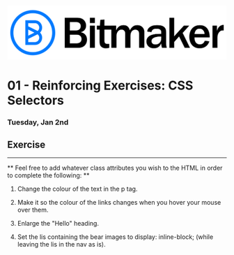 ![Bitmaker](https://github.com/johncarlolopez/bitmaker-reference/blob/master/bitmakerlogo.svg)
# 01 - Reinforcing Exercises: CSS Selectors
### Tuesday, Jan 2nd

## Exercise
___
** Feel free to add whatever class attributes you wish to the HTML in order to complete the following: **

1. Change the colour of the text in the p tag.

2. Make it so the colour of the links changes when you hover your mouse over them.

3. Enlarge the "Hello" heading.

4. Set the lis containing the bear images to display: inline-block; (while leaving the lis in the nav as is).
